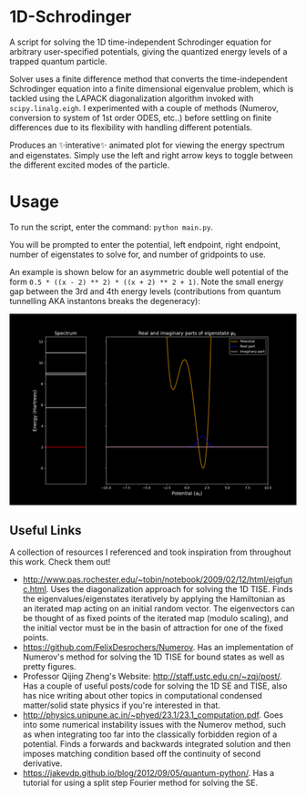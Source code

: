 # 1D-Schrodinger
A script for solving the 1D time-independent Schrodinger equation for arbitrary user-specified potentials, giving the quantized energy levels of a trapped quantum particle.

Solver uses a finite difference method that converts the time-independent Schrodinger equation into a finite dimensional eigenvalue problem, which is tackled using the LAPACK diagonalization algorithm invoked with `scipy.linalg.eigh`. I experimented with a couple of methods (Numerov, conversion to system of 1st order ODES, etc..) before settling on finite differences due to its flexibility with handling different potentials. 

Produces an ✨interative✨ animated plot for viewing the energy spectrum and eigenstates. Simply use the left and right arrow keys to toggle between the different excited modes of the particle.  

# Usage
To run the script, enter the command: ```python main.py```. 

You will be prompted to enter the potential, left endpoint, right endpoint, number of eigenstates to solve for, and number of gridpoints to use.

An example is shown below for an asymmetric double well potential of the form ```0.5 * ((x - 2) ** 2) * ((x + 2) ** 2 + 1)```. Note the small energy gap between the 3rd and 4th energy levels (contributions from quantum tunnelling AKA instantons breaks the degeneracy):

![Asymmetric double well](https://github.com/SyuW/1D-Schrodinger/blob/master/demos/double_well.gif)

## Useful Links
A collection of resources I referenced and took inspiration from throughout this work. Check them out!
- http://www.pas.rochester.edu/~tobin/notebook/2009/02/12/html/eigfunc.html. Uses the diagonalization approach for solving the 1D TISE. Finds the eigenvalues/eigenstates iteratively by applying the Hamiltonian as an iterated map acting on an initial random vector. The eigenvectors can be thought of as fixed points of the iterated map (modulo scaling), and the initial vector must be in the basin of attraction for one of the fixed points. 
- https://github.com/FelixDesrochers/Numerov. Has an implementation of Numerov's method for solving the 1D TISE for bound states as well as pretty figures.
- Professor Qijing Zheng's Website: http://staff.ustc.edu.cn/~zqj/post/. Has a couple of useful posts/code for solving the 1D SE and TISE, also has nice writing about other topics in computational condensed matter/solid state physics if you're interested in that.
- http://physics.unipune.ac.in/~phyed/23.1/23.1_computation.pdf. Goes into some numerical instability issues with the Numerov method, such as when integrating too far into the classically forbidden region of a potential. Finds a forwards and backwards integrated solution and then imposes matching condition based off the continuity of second derivative.
- https://jakevdp.github.io/blog/2012/09/05/quantum-python/. Has a tutorial for using a split step Fourier method for solving the SE.
